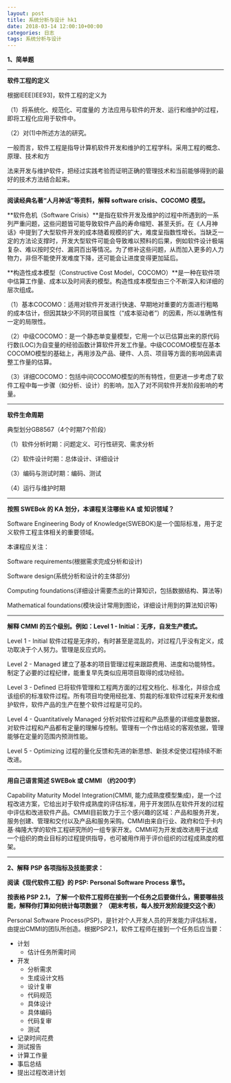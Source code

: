 ```yaml
---
layout: post
title: 系统分析与设计 hk1
date: 2018-03-14 12:00:10+00:00
categories: 日志
tags: 系统分析与设计
---
```




**1、简单题**

------

**软件工程的定义**

根据IEEE[IEE93]，软件工程的定义为

（1）将系统化、规范化、可度量的 方法应用与软件的开发、运行和维护的过程， 即将工程化应用于软件中。

（2）对(1)中所述方法的研究。

一般而言，软件工程是指导计算机软件开发和维护的工程学科。采用工程的概念、原理、技术和方

法来开发与维护软件，把经过实践考验而证明正确的管理技术和当前能够得到的最好的技术方法结合起来。

------

**阅读经典名著“人月神话”等资料，解释 software crisis、COCOMO 模型。**

**软件危机（Software Crisis）**是指在软件开发及维护的过程中所遇到的一系列严重问题，这些问题皆可能导致软件产品的寿命缩短、甚至夭折。在《人月神话》中提到了大型软件开发的成本随着规模的扩大，难度呈指数性增长。当缺乏一定的方法论支撑时，开发大型软件可能会导致难以预料的后果，例如软件设计极端复杂、难以按时交付、漏洞百出等情况。为了修补这些问题，从而加入更多的人力物力，非但不能使开发难度下降，还可能会让进度变得更加延后。

**构造性成本模型（Constructive Cost Model，COCOMO）**是一种在软件项中估算工作量、成本以及时间表的模型。构造性成本模型由三个不断深入和详细的层次组成。

（1）基本COCOMO：适用对软件开发进行快速、早期地对重要的方面进行粗略的成本估计，但因其缺少不同的项目属性（“成本驱动者”）的因素，所以准确性有一定的局限性。

（2）中级COCOMO：是一个静态单变量模型，它用一个以已估算出来的原代码行数(LOC)为自变量的经验函数计算软件开发工作量。中级COCOMO模型在基本COCOMO模型的基础上，再用涉及产品、硬件、人员、项目等方面的影响因素调整工作量的估算。

（3）详细COCOMO：包括中间COCOMO模型的所有特性，但更进一步考虑了软件工程中每一步骤（如分析、设计）的影响，加入了对不同软件开发阶段影响的考量。

------

**软件生命周期**

典型划分GB8567（4个时期7个阶段）

（1）软件分析时期：问题定义、可行性研究、需求分析

（2）软件设计时期：总体设计、详细设计

（3）编码与测试时期：编码、测试

（4）运行与维护时期

------

**按照 SWEBok 的 KA 划分，本课程关注哪些 KA 或 知识领域？**

Software Engineering Body of Knowledge(SWEBOK)是一个国际标准，用于定义软件工程主体相关的重要领域。

本课程应关注：

Software requirements(根据需求完成分析和设计)

Software design(系统分析和设计的主体部分)

Computing foundations(详细设计需要杰出的计算知识，包括数据结构、算法等)

Mathematical foundations(模块设计常用到图论，详细设计用到的算法知识等)

------

**解释 CMMI 的五个级别。例如：Level 1 - Initial：无序，自发生产模式。**

Level 1 - Initial 软件过程是无序的，有时甚至是混乱的，对过程几乎没有定义，成功取决于个人努力。管理是反应式的。

Level 2 - Managed 建立了基本的项目管理过程来跟踪费用、进度和功能特性。制定了必要的过程纪律，能重复早先类似应用项目取得的成功经验。

Level 3 - Defined 已将软件管理和工程两方面的过程文档化、标准化，并综合成该组织的标准软件过程。所有项目均使用经批准、剪裁的标准软件过程来开发和维护软件，软件产品的生产在整个软件过程是可见的。

Level 4 - Quantitatively Managed 分析对软件过程和产品质量的详细度量数据，对软件过程和产品都有定量的理解与控制。管理有一个作出结论的客观依据，管理能够在定量的范围内预测性能。

Level 5 - Optimizing 过程的量化反馈和先进的新思想、新技术促使过程持续不断改进。

------

**用自己语言简述 SWEBok 或 CMMI （约200字）**

Capability Maturity Model Integration(CMMI, 能力成熟度模型集成)，是一个过程改进方案，它给出对于软件成熟度的评估标准，用于开发团队在软件开发的过程中评估和改进软件产品。CMMI目前致力于三个感兴趣的区域：产品和服务开发，服务创建、管理和交付以及产品和服务采购。CMMI由来自行业、政府和位于卡内基·梅隆大学的软件工程研究所的一组专家开发。CMMI可为开发或改进用于达成一个组织的商业目标的过程提供指导，也可被用作用于评价组织的过程成熟度的框架。

------

**2、解释 PSP 各项指标及技能要求：**

**阅读《现代软件工程》的 PSP: Personal Software Process 章节。** 

**按表格 PSP 2.1， 了解一个软件工程师在接到一个任务之后要做什么，需要哪些技能，解释你打算如何统计每项数据？ （期末考核，每人按开发阶段提交这个表）**

Personal Software Process(PSP)，是针对个人开发人员的开发能力评估标准，由提出CMMI的团队所创造。根据PSP2.1，软件工程师在接到一个任务后应当要：

- 计划
  - 估计任务所需时间
- 开发
  - 分析需求
  - 生成设计文档
  - 设计复审
  - 代码规范
  - 具体设计
  - 具体编码
  - 代码复审
  - 测试
- 记录时间花费
- 测试报告
- 计算工作量
- 事后总结
- 提出过程改进计划

​

​